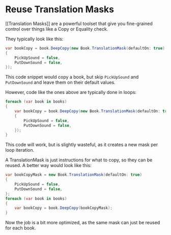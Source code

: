 # Reuse Translation Masks
[[Translation Masks]] are a powerful toolset that give you fine-grained control over things like a Copy or Equality check.

They typically look like this:
```cs
var bookCopy = book.DeepCopy(new Book.TranslationMask(defaultOn: true)
{
    PickUpSound = false,
    PutDownSound = false,
});
```
This code snippet would copy a book, but skip `PickUpSound` and `PutDownSound` and leave them on their default values.

However, code like the ones above are typically done in loops:
```cs
foreach (var book in books)
{
    var bookCopy = book.DeepCopy(new Book.TranslationMask(defaultOn: true)
    {
        PickUpSound = false,
        PutDownSound = false,
    });
}
```
This code will work, but is slightly wasteful, as it creates a new mask per loop iteration.

A TranslationMask is just instructions for what to copy, so they can be reused.  A better way would look like this:
```cs
var bookCopyMask = new Book.TranslationMask(defaultOn: true)
{
    PickUpSound = false,
    PutDownSound = false,
};
foreach (var book in books)
{
    var bookCopy = book.DeepCopy(bookCopyMask);
}
```
Now the job is a bit more optimized, as the same mask can just be reused for each book.